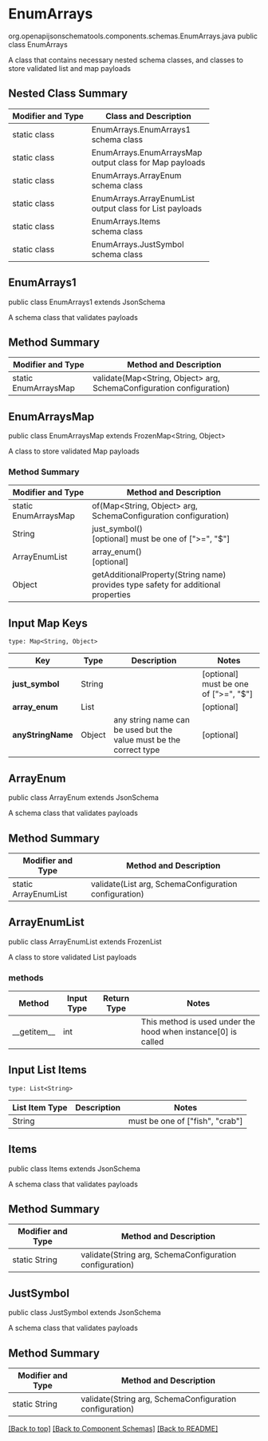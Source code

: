 # EnumArrays
org.openapijsonschematools.components.schemas.EnumArrays.java
public class EnumArrays

A class that contains necessary nested schema classes, and classes to store validated list and map payloads

## Nested Class Summary
| Modifier and Type | Class and Description |
| ----------------- | ---------------------- |
| static class | EnumArrays.EnumArrays1<br> schema class |
| static class | EnumArrays.EnumArraysMap<br> output class for Map payloads |
| static class | EnumArrays.ArrayEnum<br> schema class |
| static class | EnumArrays.ArrayEnumList<br> output class for List payloads |
| static class | EnumArrays.Items<br> schema class |
| static class | EnumArrays.JustSymbol<br> schema class |

## EnumArrays1
public class EnumArrays1
extends JsonSchema

A schema class that validates payloads

## Method Summary
| Modifier and Type | Method and Description |
| ----------------- | ---------------------- |
| static EnumArraysMap | validate(Map<String, Object> arg, SchemaConfiguration configuration) |

## EnumArraysMap
public class EnumArraysMap
extends FrozenMap<String, Object>

A class to store validated Map payloads

### Method Summary
| Modifier and Type | Method and Description |
| ----------------- | ---------------------- |
| static EnumArraysMap | of(Map<String, Object> arg, SchemaConfiguration configuration) |
| String | just_symbol()<br>[optional] must be one of [">=", "$"] |
| ArrayEnumList | array_enum()<br>[optional] |
| Object | getAdditionalProperty(String name)<br>provides type safety for additional properties |

## Input Map Keys
```
type: Map<String, Object>
```
Key | Type |  Description | Notes
------------ | ------------- | ------------- | -------------
**just_symbol** | String |  | [optional] must be one of [">=", "$"]
**array_enum** | List<String> |  | [optional]
**anyStringName** | Object | any string name can be used but the value must be the correct type | [optional]

## ArrayEnum
public class ArrayEnum
extends JsonSchema

A schema class that validates payloads

## Method Summary
| Modifier and Type | Method and Description |
| ----------------- | ---------------------- |
| static ArrayEnumList | validate(List<String> arg, SchemaConfiguration configuration) |

## ArrayEnumList
public class ArrayEnumList
extends FrozenList<String>

A class to store validated List payloads

### methods
Method | Input Type | Return Type | Notes
------ | ---------- | ----------- | ------
&lowbar;&lowbar;getitem&lowbar;&lowbar; | int |  | This method is used under the hood when instance[0] is called

## Input List Items
```
type: List<String>
```
List Item Type | Description | Notes
-------------------- | ------------- | -------------
String |  | must be one of ["fish", "crab"]

## Items
public class Items
extends JsonSchema

A schema class that validates payloads

## Method Summary
| Modifier and Type | Method and Description |
| ----------------- | ---------------------- |
| static String | validate(String arg, SchemaConfiguration configuration) |

## JustSymbol
public class JustSymbol
extends JsonSchema

A schema class that validates payloads

## Method Summary
| Modifier and Type | Method and Description |
| ----------------- | ---------------------- |
| static String | validate(String arg, SchemaConfiguration configuration) |

[[Back to top]](#top) [[Back to Component Schemas]](../../../README.md#Component-Schemas) [[Back to README]](../../../README.md)
